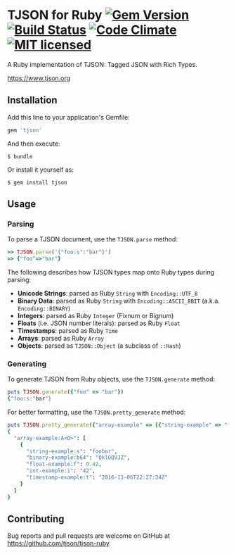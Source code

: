 # TJSON for Ruby [![Gem Version][gem-image]][gem-link] [![Build Status][build-image]][build-link] [![Code Climate][codeclimate-image]][codeclimate-link] [![MIT licensed][license-image]][license-link]

A Ruby implementation of TJSON: Tagged JSON with Rich Types.

https://www.tjson.org

[gem-image]: https://badge.fury.io/rb/tjson.svg
[gem-link]: https://rubygems.org/gems/tjson
[build-image]: https://secure.travis-ci.org/tjson/tjson-ruby.svg?branch=master
[build-link]: https://travis-ci.org/tjson/tjson-ruby
[codeclimate-image]: https://codeclimate.com/github/tjson/tjson-ruby.svg?branch=master
[codeclimate-link]: https://codeclimate.com/github/tjson/tjson-ruby
[license-image]: https://img.shields.io/badge/license-MIT-blue.svg
[license-link]: https://github.com/tjson/tjson-ruby/blob/master/LICENSE.txt

## Installation

Add this line to your application's Gemfile:

```ruby
gem 'tjson'
```

And then execute:

    $ bundle

Or install it yourself as:

    $ gem install tjson

## Usage

### Parsing

To parse a TJSON document, use the `TJSON.parse` method:

```ruby
>> TJSON.parse('{"foo:s":"bar"}')
=> {"foo"=>"bar"}
```

The following describes how TJSON types map onto Ruby types during parsing:

 * **Unicode Strings**: parsed as Ruby `String` with `Encoding::UTF_8`
 * **Binary Data**: parsed as Ruby `String` with `Encoding::ASCII_8BIT` (a.k.a. `Encoding::BINARY`)
 * **Integers**: parsed as Ruby `Integer` (Fixnum or Bignum)
 * **Floats** (i.e. JSON number literals): parsed as Ruby `Float`
 * **Timestamps**: parsed as Ruby `Time`
 * **Arrays**: parsed as Ruby `Array`
 * **Objects**: parsed as `TJSON::Object` (a subclass of `::Hash`)

### Generating

To generate TJSON from Ruby objects, use the `TJSON.generate` method:

```ruby
puts TJSON.generate({"foo" => "bar"})
{"foo:s:"bar"}
```

For better formatting, use the `TJSON.pretty_generate` method:

```ruby
puts TJSON.pretty_generate({"array-example" => [{"string-example" => "foobar", "binary-example" => "BINARY".encode(Encoding::BINARY), "float-example" => 0.42, "int-example" => 42, "timestamp-example" => Time.now}]})
{
  "array-example:A<O>": [
    {
      "string-example:s": "foobar",
      "binary-example:b64": "QklOQVJZ",
      "float-example:f": 0.42,
      "int-example:i": "42",
      "timestamp-example:t": "2016-11-06T22:27:34Z"
    }
  ]
}
```

## Contributing

Bug reports and pull requests are welcome on GitHub at https://github.com/tjson/tjson-ruby

